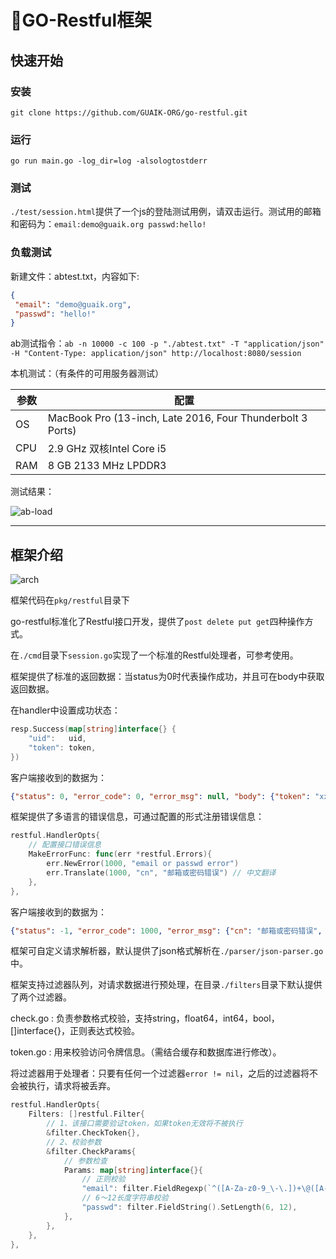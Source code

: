 # 🚀GO-Restful框架

## 快速开始

### 安装

`git clone https://github.com/GUAIK-ORG/go-restful.git`

### 运行

`go run main.go -log_dir=log -alsologtostderr`

### 测试

`./test/session.html`提供了一个js的登陆测试用例，请双击运行。测试用的邮箱和密码为：`email:demo@guaik.org passwd:hello!`

### 负载测试

新建文件：abtest.txt，内容如下:

```json
{
 "email": "demo@guaik.org",
 "passwd": "hello!"
}
```

ab测试指令：`ab -n 10000 -c 100 -p "./abtest.txt" -T "application/json" -H "Content-Type: application/json" http://localhost:8080/session`

本机测试：（有条件的可用服务器测试）

| 参数 | 配置 |
|---|---|
| OS | MacBook Pro (13-inch, Late 2016, Four Thunderbolt 3 Ports)|
| CPU | 2.9 GHz 双核Intel Core i5 |
| RAM | 8 GB 2133 MHz LPDDR3 |

测试结果：

![ab-load](https://gitee.com/GuaikOrg/go-restful/raw/master/doc/ab-load.png)

---

## 框架介绍

![arch](https://gitee.com/GuaikOrg/go-restful/raw/master/doc/arch.png)

框架代码在`pkg/restful`目录下

go-restful标准化了Restful接口开发，提供了`post delete put get`四种操作方式。

在`./cmd`目录下`session.go`实现了一个标准的Restful处理者，可参考使用。

框架提供了标准的返回数据：当status为0时代表操作成功，并且可在body中获取返回数据。

在handler中设置成功状态：

```go
resp.Success(map[string]interface{} {
    "uid":   uid,
    "token": token,
})
```

客户端接收到的数据为：

```json
{"status": 0, "error_code": 0, "error_msg": null, "body": {"token": "xxxxxxxx", "uid": "10001"}}
```

框架提供了多语言的错误信息，可通过配置的形式注册错误信息：

```go
restful.HandlerOpts{
    // 配置接口错误信息
    MakeErrorFunc: func(err *restful.Errors){
        err.NewError(1000, "email or passwd error")
        err.Translate(1000, "cn", "邮箱或密码错误") // 中文翻译
    },
},
```

客户端接收到的数据为：

```json
{"status": -1, "error_code": 1000, "error_msg": {"cn": "邮箱或密码错误", "en": "email or passwd error"}, "body": null}
```

框架可自定义请求解析器，默认提供了json格式解析在`./parser/json-parser.go`中。

框架支持过滤器队列，对请求数据进行预处理，在目录`./filters`目录下默认提供了两个过滤器。

check.go : 负责参数格式校验，支持string，float64，int64，bool，[]interface{}，正则表达式校验。

token.go : 用来校验访问令牌信息。（需结合缓存和数据库进行修改）。

将过滤器用于处理者：只要有任何一个过滤器`error != nil`，之后的过滤器将不会被执行，请求将被丢弃。

```go
restful.HandlerOpts{
    Filters: []restful.Filter{
        // 1、该接口需要验证token，如果token无效将不被执行
        &filter.CheckToken{},
        // 2、校验参数
        &filter.CheckParams{
            // 参数检查
            Params: map[string]interface{}{
                // 正则校验
                "email": filter.FieldRegexp(`^([A-Za-z0-9_\-\.])+\@([A-Za-z0-9_\-\.])+\.([A-Za-z]{2,4})$`),
                // 6～12长度字符串校验
                "passwd": filter.FieldString().SetLength(6, 12),
            },
        },
    },
},
```
